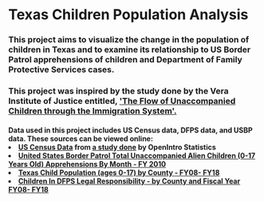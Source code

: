 <h1>
  Texas Children Population Analysis
</h1> 

<h3>
  This project aims to visualize the change in the population of children in Texas and to examine its relationship to US Border Patrol apprehensions of children and Department of Family Protective Services cases.
</h3> 

<h3>
  This project was inspired by the study done by the Vera Institute of Justice entitled, <a href='https://www.vera.org/publications/the-flow-of-unaccompanied-children-through-the-immigration-system-a-resource-for-practitioners-policy-makers-and-researchers'>'The Flow of Unaccompanied Children through the Immigration System'.</a>
</h3>

<h4>
   Data used in this project includes US Census data, DFPS data, and USBP data. These sources can be viewed online:
<li><a href='https://www.openintro.org/stat/data/cc.php'>US Census Data</a> from <a href='https://www.openintro.org/download.php?file=analysis-county_census&referrer=/stat/extras.php'>a study done</a> by OpenIntro Statistics
<li><a href='https://www.cbp.gov/sites/default/files/assets/documents/2019-Mar/bp-total-monthly-uacs-sector-fy2010-fy2018.pdf'>United States Border Patrol
Total Unaccompanied Alien Children (0-17 Years Old) Apprehensions By Month - FY 2010</a>
<li><a href='https://data.texas.gov/Social-Services/CPS-1-1-Texas-Child-Population-ages-0-17-by-County/x5xb-idr6'>Texas Child Population (ages 0-17) by County - FY08- FY18</a>
<li><a href='https://data.texas.gov/Social-Services/CPS-7-3-Children-In-DFPS-Legal-Responsibility-by-C/929f-jvud'>Children In DFPS Legal Responsibility - by County and Fiscal Year FY08- FY18</a>
</h4>